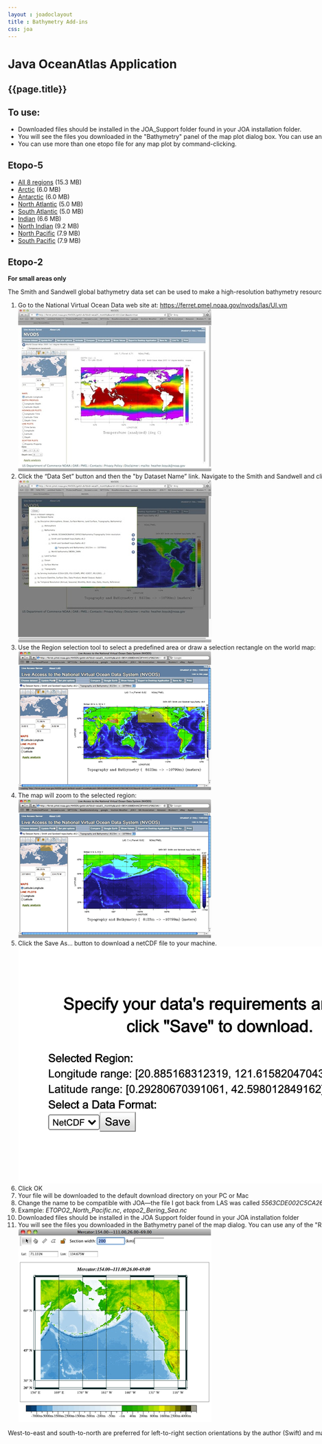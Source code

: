 ```yaml
---
layout : joadoclayout
title : Bathymetry Add-ins
css: joa
---
```

<div id="container" class="joa etopo5  row-fluid" style="max-width:125vh;text-align:left;">
<div id="main_content" class="contained span8" style="min-width:122vh">
<div id="top"></div>
	<h1>Java OceanAtlas Application</h1>
  <div class="joa_installation">
	<h2>{{page.title}}</h2>


  <h2>To use:</h2>
  <ul>
    <li>Downloaded files should be installed in the JOA_Support folder found in your JOA installation folder.</li>
    <li>You will see the files you downloaded in the "Bathymetry" panel of the map plot dialog box. You can use any of the "ROSE" colorbars to color the bathymetry.</li>
    <li>You can use more than one etopo file for any map plot by command-clicking.</li>
  </ul>

  <h2>Etopo-5</h2>
  <ul>
    <li><a href="https://cchdo.ucsd.edu/data/16345/etopo5_all_8_files.zip" class="joa_link">All 8 regions</a> (15.3 MB)</li>
    <li><a href="https://cchdo.ucsd.edu/data/16352/etopo5ArcticNew.nc" class="joa_link">Arctic</a> (6.0 MB)</li>
    <li><a href="https://cchdo.ucsd.edu/data/16346/etopo5_ant.nc" class="joa_link">Antarctic</a> (6.0 MB)</li>
    <li><a href="https://cchdo.ucsd.edu/data/16348/etopo5_natl.nc" class="joa_link">North Atlantic</a> (5.0 MB)</li>
    <li><a href="https://cchdo.ucsd.edu/data/16350/etopo5_satl.nc" class="joa_link">South Atlantic</a> (5.0 MB)</li>
    <li><a href="https://cchdo.ucsd.edu/data/16347/etopo5_ind.nc" class="joa_link">Indian</a> (6.6 MB)</li>
    <li><a href="https://cchdo.ucsd.edu/data/16112/etopo5_nind.nc" class="joa_link">North Indian</a> (9.2 MB)</li>
    <li><a href="https://cchdo.ucsd.edu/data/16349/etopo5_npac.nc" class="joa_link">North Pacific</a> (7.9 MB)</li>
    <li><a href="https://cchdo.ucsd.edu/data/16351/etopo5_spac.nc" class="joa_link">South Pacific</a> (7.9 MB)</li>

  </ul>

  <h2>Etopo-2</h2>
  <p><b>For small areas only</b></p>
  <p>
  The Smith and Sandwell global bathymetry data set can be used to make a
  high-resolution bathymetry resource that is compatible with Java OceanAtlas.
  Due to the size of this data set (around 270MB), we advise you to only use
  small subsets. To use the Smith and Sandwell 2 minute bathymetry data with JOA
  follow these steps:
  </p>

  <ol>
    <li>
      Go to the National Virtual Ocean Data web site at:
      <a href=" https://ferret.pmel.noaa.gov/nvods/las/UI.vm" class="joa_link">https://ferret.pmel.noaa.gov/nvods/las/UI.vm</a>
      <br>
      <img alt="Etopo-1" src="assets/images/etopo1.png">
    </li>
    <li>
     Click the “Data Set” button and then the "by Dataset Name” link. Navigate to the Smith and Sandwell and click button next to "Topography and Bathymetry (8123m
      → 10799m)". The web page should display a new world map:
      <br>
      <img alt="Etopo-2" src="assets/images/etopo2.png">
    </li>
    <li>
      Use the Region selection tool to select a predefined area or draw a
      selection rectangle on the world map:
      <br>
      <img alt="Etopo-3" src="assets/images/etopo3.png">
    </li>
    <li>
      The map will zoom to the selected region:<br>
      <img alt="Etopo-4" src="assets/images/etopo4.png">
    </li>
    <li>
      Click the Save As… button to download a netCDF file to your machine.
      <br>
      <img alt="Etopo-5" src="assets/images/etopo5.png">
    </li>
    <li>Click OK</li>
    <li>
      Your file will be downloaded to the default download directory on your PC
      or Mac
    </li>
    <li>
      Change the name to be compatible with JOA—the file I got back from LAS was
      called <em>5563CDE002C5CA2695995E278DC0A9AC_ferret_listing.nc</em>. The
      name you choose must contain the text ”ETOPO2” and end with the .nc
      extension.
    </li>
    <li>
      Example:
      <em>ETOPO2_North_Pacific.nc</em>, <em>etopo2_Bering_Sea.nc</em></li>
    <li>
      Downloaded files should be installed in the JOA Support folder found in
      your JOA installation folder
    </li>
    <li>
      You will see the files you downloaded in the Bathymetry panel of the map
      dialog. You can use any of the "ROSE (Relief Of Surface of Earth)"
      colorbars to color the bathymetry:<br>
      <img alt="Etopo-6" src="assets/images/etopo6.png">
    </li>
  </ol>
  <p>
	West-to-east and south-to-north are preferred for left-to-right section orientations by the author (Swift) and many of his colleagues at the UCSD Scripps Institution of Oceanography. Many of the Java OceanAtlas data files are organized to reflect this preference.</p>
  </div>
